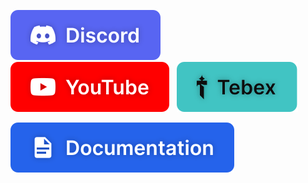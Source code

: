[![Discord](./profile-badges/discord.svg)](https://discord.acscripts.dev)&nbsp;&nbsp;&nbsp;[![YouTube](./profile-badges/youtube.svg)](https://youtube.com/@AC-Scripts)&nbsp;&nbsp;&nbsp;[![Tebex](./profile-badges/tebex.svg)](https://store.acscripts.dev)

[![Documentation](./profile-badges/documentation.svg)](https://docs.acscripts.dev)
